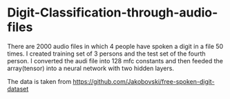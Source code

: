 # Digit-Classification-through-audio-files
There are 2000 audio files in which 4 people have spoken a digit in a file 50 times.
I created training set of 3 persons and the test set of the fourth person.
I converted the audi file into 128 mfc constants and then feeded the array(tensor) into a neural network with two hidden layers.

The data is taken from https://github.com/Jakobovski/free-spoken-digit-dataset
